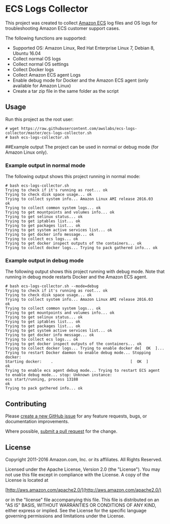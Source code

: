 # ECS Logs Collector 

This project was created to collect [Amazon ECS](https://aws.amazon.com/ecs) log files and OS logs for troubleshooting Amazon ECS customer support cases.

The following functions are supported:

* Supported OS: Amazon Linux, Red Hat Enterprise Linux 7, Debian 8, Ubuntu 16.04
* Collect normal OS logs
* Collect normal OS settings 
* Collect Docker logs
* Collect Amazon ECS agent Logs
* Enable debug mode for Docker and the Amazon ECS agent (only available for Amazon Linux)
* Create a tar zip file in the same folder as the script

## Usage
Run this project as the root user:

```
# wget https://raw.githubusercontent.com/awslabs/ecs-logs-collector/master/ecs-logs-collector.sh
# bash ecs-logs-collector.sh
```

##Example output
The project can be used in normal or debug mode (for Amazon Linux only).

### Example output in normal mode
The following output shows this project running in normal mode:

```
# bash ecs-logs-collector.sh
Trying to check if it's running as root... ok
Trying to check disk space usage... ok
Trying to collect system info... Amazon Linux AMI release 2016.03
ok
Trying to collect common system logs... ok
Trying to get mountpoints and volumes info... ok
Trying to get selinux status... ok
Trying to get iptables list... ok
Trying to get packages list... ok
Trying to get system active services list... ok
Trying to get docker info message... ok
Trying to collect ecs logs... ok
Trying to get docker inspect outputs of the containers... ok
Trying to collect docker logs... Trying to pack gathered info... ok
```

### Example output in debug mode
The following output shows this project running with debug mode. Note that running in debug mode restarts Docker and the Amazon ECS agent.

```
# bash ecs-logs-collector.sh --mode=debug
Trying to check if it's running as root... ok
Trying to check disk space usage... ok
Trying to collect system info... Amazon Linux AMI release 2016.03
ok
Trying to collect common system logs... ok
Trying to get mountpoints and volumes info... ok
Trying to get selinux status... ok
Trying to get iptables list... ok
Trying to get packages list... ok
Trying to get system active services list... ok
Trying to get docker info message... ok
Trying to collect ecs logs... ok
Trying to get docker inspect outputs of the containers... ok
Trying to collect docker logs... Trying to enable docker de[  OK  ]... Trying to restart Docker daemon to enable debug mode... Stopping docker:
Starting docker:	.                                  [  OK  ]
ok
Trying to enable ecs agent debug mode... Trying to restart ECS agent to enable debug mode... stop: Unknown instance:
ecs start/running, process 13188
ok
Trying to pack gathered info... ok
```

## Contributing

Please [create a new GitHub issue](https://github.com/awslabs/ecs-logs-collector/issues/new) for any feature requests, bugs, or documentation improvements. 

Where possible, [submit a pull request](https://help.github.com/articles/creating-a-pull-request-from-a-fork/) for the change. 

## License

Copyright 2011-2016 Amazon.com, Inc. or its affiliates. All Rights Reserved.

Licensed under the Apache License, Version 2.0 (the "License"). You may not use this file except in compliance with the License. A copy of the License is located at

[http://aws.amazon.com/apache2.0/](http://aws.amazon.com/apache2.0/)

or in the "license" file accompanying this file. This file is distributed on an "AS IS" BASIS, WITHOUT WARRANTIES OR CONDITIONS OF ANY KIND, either express or implied. See the License for the specific language governing permissions and limitations under the License.
